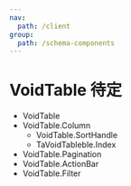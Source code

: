```yaml
---
nav:
  path: /client
group:
  path: /schema-components
---
```


# VoidTable <Badge>待定</Badge>

- VoidTable
- VoidTable.Column
  - VoidTable.SortHandle
  - TaVoidTableble.Index
- VoidTable.Pagination
- VoidTable.ActionBar
- VoidTable.Filter
